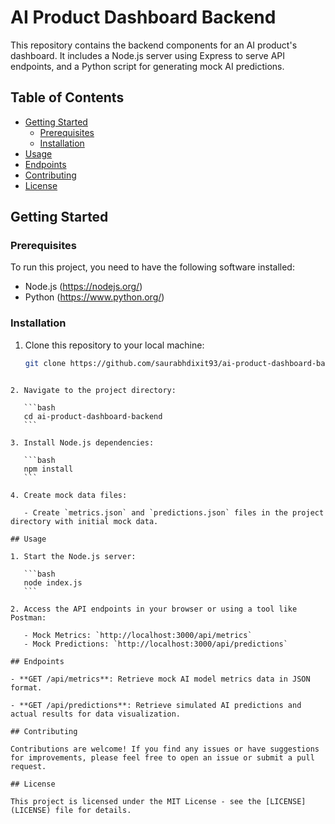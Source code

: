 # AI Product Dashboard Backend

This repository contains the backend components for an AI product's dashboard. It includes a Node.js server using Express to serve API endpoints, and a Python script for generating mock AI predictions.

## Table of Contents

- [Getting Started](#getting-started)
  - [Prerequisites](#prerequisites)
  - [Installation](#installation)
- [Usage](#usage)
- [Endpoints](#endpoints)
- [Contributing](#contributing)
- [License](#license)

## Getting Started

### Prerequisites

To run this project, you need to have the following software installed:

- Node.js (https://nodejs.org/)
- Python (https://www.python.org/)

### Installation

1. Clone this repository to your local machine:

   ```bash
   git clone https://github.com/saurabhdixit93/ai-product-dashboard-backend.git
   ```

````

2. Navigate to the project directory:

   ```bash
   cd ai-product-dashboard-backend
   ```

3. Install Node.js dependencies:

   ```bash
   npm install
   ```

4. Create mock data files:

   - Create `metrics.json` and `predictions.json` files in the project directory with initial mock data.

## Usage

1. Start the Node.js server:

   ```bash
   node index.js
   ```

2. Access the API endpoints in your browser or using a tool like Postman:

   - Mock Metrics: `http://localhost:3000/api/metrics`
   - Mock Predictions: `http://localhost:3000/api/predictions`

## Endpoints

- **GET /api/metrics**: Retrieve mock AI model metrics data in JSON format.

- **GET /api/predictions**: Retrieve simulated AI predictions and actual results for data visualization.

## Contributing

Contributions are welcome! If you find any issues or have suggestions for improvements, please feel free to open an issue or submit a pull request.

## License

This project is licensed under the MIT License - see the [LICENSE](LICENSE) file for details.
````
